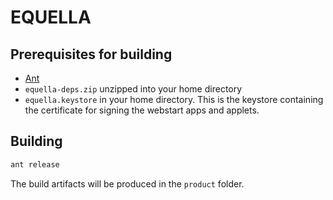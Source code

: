 # EQUELLA

## Prerequisites for building

* [Ant](https://ant.apache.org)
* `equella-deps.zip` unzipped into your home directory
* `equella.keystore` in your home directory. This is the keystore containing the certificate for signing the webstart apps and applets.

## Building

```bash
ant release
```

The build artifacts will be produced in the `product` folder.
